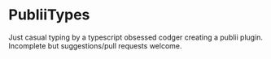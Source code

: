 # PubliiTypes
Just casual typing by a typescript obsessed codger creating a publii plugin.  Incomplete but suggestions/pull requests welcome.
